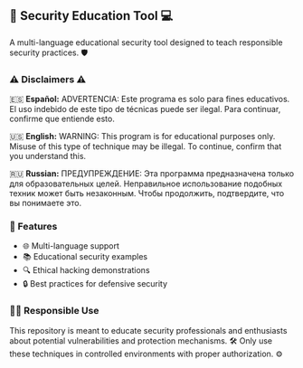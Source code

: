 ## 🔐 Security Education Tool 💻

A multi-language educational security tool designed to teach responsible security practices. 🛡️

### ⚠️ Disclaimers ⚠️

🇪🇸 **Español:**
ADVERTENCIA: Este programa es solo para fines educativos.
El uso indebido de este tipo de técnicas puede ser ilegal.
Para continuar, confirme que entiende esto.

🇺🇸 **English:**
WARNING: This program is for educational purposes only.
Misuse of this type of technique may be illegal.
To continue, confirm that you understand this.

🇷🇺 **Russian:**
ПРЕДУПРЕЖДЕНИЕ: Эта программа предназначена только для образовательных целей.
Неправильное использование подобных техник может быть незаконным.
Чтобы продолжить, подтвердите, что вы понимаете это.

### 🚀 Features
- 🌐 Multi-language support
- 📚 Educational security examples
- 🔍 Ethical hacking demonstrations
- 🔒 Best practices for defensive security

### 🕵️‍♂️ Responsible Use
This repository is meant to educate security professionals and enthusiasts about potential vulnerabilities and protection mechanisms. 🛠️ Only use these techniques in controlled environments with proper authorization. ⚙️
